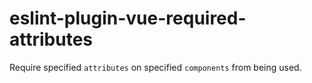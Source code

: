 # eslint-plugin-vue-required-attributes
Require specified `attributes` on specified `components` from being used.
